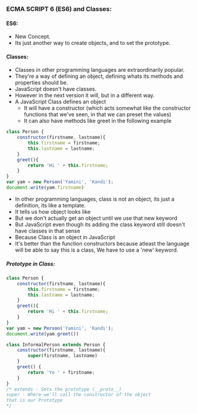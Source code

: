 ### ECMA SCRIPT 6 (ES6) and Classes:
#### ES6:
* New Concept.
* Its just another way to create objects, and to set the prototype.
#### Classes:
* Classes in other programming languages are extraordinarily popular.
* They're a way of defining an object, defining whats its methods and properties should be.
* JavaScript doesn't have classes.
* However in the next version it will, but in a different way.
* A JavaScript Class defines an object
    - It will have a constructor (which acts somewhat like the constructor functions that we've seen, in that we can preset the values)
    - It can also have methods like greet in the following example

```js
class Person {
    constructor(firstname, lastname){
        this.firstname = firstname;
        this.lastname = lastname;
    }
    greet(){
        return 'Hi ' + this.firstname;
    }
}
var yam = new Person('Yamini', 'Kandi');
document.write(yam.firstname)
```
* In other programming languages, class is not an object, its just a definition, its like a template.
* It tells us how object looks like
* But we don't actually get an object until we use that new keyword
* But JavaScript even though its adding the class keyword still doesn't have classes in that sense
* Because Class is an object in JavaScript
* It's better than the function constructors because atleast the language will be able to say this is a class, We have to use a 'new' keyword.

##### Prototype in Class:
```js
class Person {
    constructor(firstname, lastname){
        this.firstname = firstname;
        this.lastname = lastname;
    }
    greet(){
        return 'Hi ' + this.firstname;
    }
}
var yam = new Person('Yamini', 'Kandi');
document.write(yam.greet())

class InformalPerson extends Person {
    constructor(firstname, lastname){
        super(firstname, lastname)
    }
    greet() {
        return 'Yo ' + firstname;
    }
}
/* extends - Sets the prototype (__proto__)
super - Where we'll call the constructor of the object
that is our Prototype
*/
```
